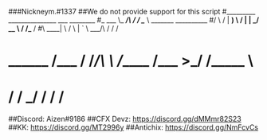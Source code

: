 ###Nickneym.#1337
##We do not provide support for this script
#_________ _______________  ___ ________
#\_   ___ \\_   _____/\   \/  / \______ \   _______  __________
#/    \  \/ |    __)   \     /   |    |  \_/ __ \  \/ /\___   /
#\     \____|     \    /     \   |    `   \  ___/\   /  /    /
# \______  /\___  /   /___/\  \ /_______  /\___  >\_/  /_____ \
#        \/     \/          \_/         \/     \/            \/
##Discord: Aizen#9186
##CFX Devz: https://discord.gg/dMMmr82S23
##KK: https://discord.gg/MT2996y
##Antichix: https://discord.gg/NmFcvCs
